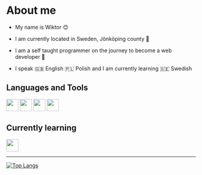 <h1 align="center>
Welcome to my profile 👋
</h1>

## About me 

* My name is Wiktor 😊

* I am currently located in Sweden, Jönköping county 💯

* I am a self taught programmer on the journey to become a web developer 🚀

* I speak 🇬🇧 English 🇵🇱 Polish and I am currently learning 🇸🇪 Swedish

## Languages and Tools
<div>
<img src="https://cdn.jsdelivr.net/gh/devicons/devicon/icons/python/python-original.svg"  width="32" height="32"/>
<img src="https://cdn.jsdelivr.net/gh/devicons/devicon/icons/javascript/javascript-original.svg"  width="32" height="32"/>
<img src="https://cdn.jsdelivr.net/gh/devicons/devicon/icons/typescript/typescript-original.svg"  width="32" height="32"/>
<img src="https://cdn.jsdelivr.net/gh/devicons/devicon/icons/mongodb/mongodb-original.svg"  width="32" height="32"/>
</div>

## Currently learning
<div>
<img src="https://cdn.jsdelivr.net/gh/devicons/devicon/icons/react/react-original.svg"  width="32" height="32"/>
</div>

<hr>

[![Top Langs](https://github-readme-stats.vercel.app/api/top-langs/?username=anuraghazra&layout=compact)](https://github.com/anuraghazra/github-readme-stats)

          
 

<!--
**wiktor-falek/wiktor-falek** is a ✨ _special_ ✨ repository because its `README.md` (this file) appears on your GitHub profile.

Here are some ideas to get you started:

- 🔭 I’m currently working on ...
- 🌱 I’m currently learning ...
- 👯 I’m looking to collaborate on ...
- 🤔 I’m looking for help with ...
- 💬 Ask me about ...
- 📫 How to reach me: ...
- 😄 Pronouns: ...
- ⚡ Fun fact: ...
-->
